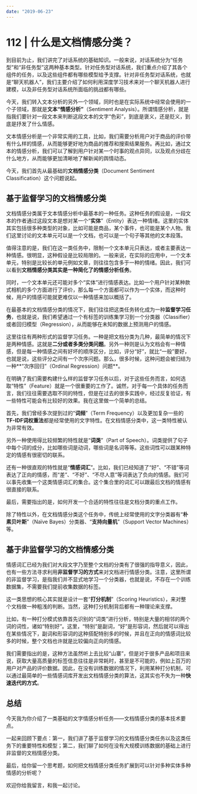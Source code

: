 ```yaml
---
date: "2019-06-23"
---  
```

      
# 112 | 什么是文档情感分类？
到目前为止，我们讲完了对话系统的基础知识。一般来说，对话系统分为“任务型”和“非任务型”这两种基本类型。针对任务型对话系统，我们重点介绍了其各个组件的任务，以及这些组件都有哪些模型给予支撑。针对非任务型对话系统，也就是“聊天机器人”，我们主要介绍了如何利用深度学习技术来对一个聊天机器人进行建模，以及非任务型对话系统所面临的挑战都有哪些。

今天，我们转入文本分析的另外一个领域，同时也是在实际系统中经常会使用的一个子领域，那就是**文本“情感分析”**（Sentiment Analysis）。所谓情感分析，就是指我们要针对一段文本来判断这段文本的文字“色彩”，到底是褒义，还是贬义，到底是抒发了什么情感。

文本情感分析是一个非常实用的工具，比如，我们需要分析用户对于商品的评价带有什么样的情感，从而能够更好地为商品的推荐和搜索结果服务。再比如，通过文本的情感分析，我们可以了解到用户针对某一个时事的观点异同，以及观点分歧在什么地方，从而能够更加清晰地了解新闻的舆情动态。

今天，我们首先从最基础的**文档情感分类**（Document Sentiment Classification）这个问题说起。

## 基于监督学习的文档情感分类

文档情感分类属于文本情感分析中最基本的一种任务。这种任务的假设是，一段文本的作者通过这段文本是想对某一个“**实体**”（Entity）表达一种情绪。这里的实体其实包括很多种类型的对象，比如可能是商品，某个事件，也可能是某个人物。我们这里讨论的文本单元可以是一个文档，也可以是一个句子等其他的文本段落。

值得注意的是，我们在这一类任务中，限制一个文本单元只表达，或者主要表达一种情感。很明显，这种假设是比较局限的。一般来说，在实际的应用中，一个文本单元，特别是比较长的单元例如文章，则往往包含多于一种的情绪。因此，我们可以看到**文档情感分类其实是一种简化了的情感分析任务**。

<!-- [[[read_end]]] -->

同时，一个文本单元还可能对多个“实体”进行情感表达。比如一个用户针对某种款式相机的多个方面进行了评价，那么每一个方面都可以作为一个实体，而这种时候，用户的情感可能就更难仅以一种情感来加以概括了。

在最基本的文档情感分类的情况下，我们往往把这类任务转化成为一种**监督学习任务**，也就是说，我们希望通过一个有标签的训练集学习到一个分类器（Classifier）或者回归模型（Regression），从而能够在未知的数据上预测用户的情感。

这里往往有两种形式的监督学习任务。一种是把文档分类为几种，最简单的情况下是两种情感。这就是**二分或者多类分类问题**。另外一种则是认为文档会有一种情感，但是每一种情感之间有好坏的顺序区分，比如，评分“好”，就比“一般”要好，也就是说，这些评分之间有一个次序问题。那么，很多时候，这种问题会被归结为一种**“次序回归”（Ordinal Regression）问题**。

在明确了我们需要构建什么样的监督学习任务以后，对于这些任务而言，如何选取“特性”（Feature）就是一个很重要的工作了。诚然，对于每一个具体的任务而言，我们往往需要选取不同的特性，但是在过去的很多实践中，经过反复验证，有一些特性可能会有比较好的效果。我在这里做一个简单的总结。

首先，我们曾经多次提到过的“**词频**”（Term Frequency）以及更加复杂一些的**TF-IDF词权重法**都是经常使用的文字特性。在文档情感分类中，这一类特性被认为非常有效。

另外一种使用得比较频繁的特性就是“**词类**”（Part of Speech）。词类提供了句子中每个词的成分，比如哪些词是动词，哪些词是名词等等。这些词性可以跟某种特定的情感有很密切的联系。

还有一种很直观的特性就是“**情感词汇**”。比如，我们已经知道了“好”、“不错”等词表达了正向的情感，而“差”、“不好”、“不尽人意”等词表达了负向的情感。我们可以事先收集一个这类情感词汇的集合。这个集合里的词汇可以跟最后文档的情感有很直接的联系。

最后，需要指出的是，如何开发一个合适的特性往往是文档分类的重点工作。

除了特性以外，在文档情感分类这个任务中，传统上经常使用的文字分类器有“**朴素贝叶斯**”（Naïve Bayes）分类器、“**支持向量机**”（Support Vector Machines）等。

## 基于非监督学习的文档情感分类

情感词汇已经为我们对大段文字乃至整个文档的分类有了很强的指导意义，因此，也有一些方法寻求利用**非监督学习的方式**来对文档进行情感分类。注意，这里所谓的非监督学习，是指我们并不显式地学习一个分类器，也就是说，不存在一个训练数据集，不需要我们提前收集数据的标签。

这一类思想的核心其实就是设计一套“**打分机制**”（Scoring Heuristics），来对整个文档做一种粗浅的判断。当然，这种打分机制背后都有一种理论来支撑。

比如，有一种打分模式依靠首先识别的“词类”进行分析，特别是大量的相邻的两个词的词性，诸如“特别好”。这里，“特别”是副词，“好”是形容词，然后就可以得出在某些情况下，副词和形容词的这种搭配特别多的时候，并且在正向的情感词比较多的时候，整个文档也许就是比较偏向正向的情感。

我们需要指出的是，这种方法虽然听上去比较“山寨”，但是对于很多产品和项目来说，获取大量高质量的标签信息往往是非常耗时，甚至是不可能的，例如上百万的用户对产品的评价数据。因此，在没有训练数据的情况下，利用某种打分机制，可以通过最简单的一些情感词库开发出文档情感分类的算法，这其实也不失为一种**快速迭代的方式**。

## 总结

今天我为你介绍了一类基础的文字情感分析任务——文档情感分类的基本技术要点。

一起来回顾下要点：第一，我们讲了基于监督学习的文档情感分类任务以及这类任务下的重要特性和模型；第二，我们聊了如何在没有大规模训练数据的基础上进行非监督的文档情感分类。

最后，给你留一个思考题，如何把文档情感分类任务扩展到可以针对多种实体多种情感的分析呢？

欢迎你给我留言，和我一起讨论。
